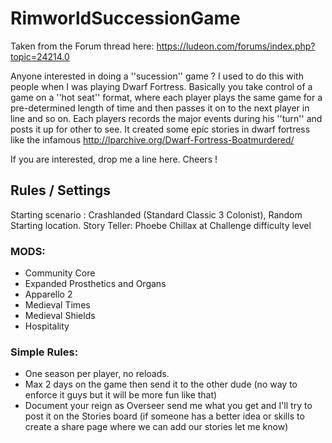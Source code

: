 # RimworldSuccessionGame

Taken from the Forum thread here: https://ludeon.com/forums/index.php?topic=24214.0

Anyone interested in doing a ''sucession'' game ? I used to do this with people when I was playing Dwarf Fortress. Basically you take control of a game on a ''hot seat'' format, where each player plays the same game for a pre-determined length of time and then passes it on to the next player in line and so on. Each players records the major events during his ''turn'' and posts it up for other to see. It created some epic stories in dwarf fortress like the infamous http://lparchive.org/Dwarf-Fortress-Boatmurdered/ 

If you are interested, drop me a line here. Cheers !

## Rules / Settings

Starting scenario : Crashlanded (Standard Classic 3 Colonist), Random Starting location. 
Story Teller: Phoebe Chillax at Challenge difficulty level

### MODS:
* Community Core 
* Expanded Prosthetics and Organs 
* Apparello 2 
* Medieval Times 
* Medieval Shields 
* Hospitality 

### Simple Rules: 
* One season per player, no reloads. 
* Max 2 days on the game then send it to the other dude (no way to enforce it guys but it will be more fun like that) 
* Document your reign as Overseer send me what you get and I'll try to post it on the Stories board (if someone has a better idea or skills to create a share page where we can add our stories let me know)
 
